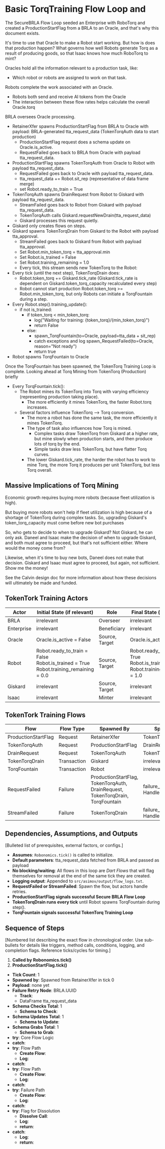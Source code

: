 # Basic TorqTraining Flow Loop and 

The SecureBRLA Flow Loop seeded an Enterprise with RoboTorq and created a ProductionStartFlag from a BRLA to an Oracle, and that's why this document exists.

It's time to use that Oracle to make a Robot start working. But how is does that production happen? What governs how well Robots generate Torq as a result of producing goods, so that Isaac knows how much RoboTorq to mint?

Oracles hold all the information relevant to a production task, like:
  - Which robot or robots are assigned to work on that task.

Robots complete the work associated with an Oracle. 
  - Robots both send and receive AI tokens from the Oracle
  - The interaction between these flow rates helps calculate the overall Oracle.torq

BRLA oversees Oracle processing. 
  - RetainerXfer spawns ProductionStartFlag from BRLA to Oracle with payload: BRLA-generated tta_request_data (TokenTorqAuth data to start production)
    - ProductionStartFlag request does a schema update on Oracle.is_active.
    - RequestFailed goes back to BRLA from Oracle with payload tta_request_data.
- ProductionStartFlag spawns TokenTorqAuth from Oracle to Robot with payload tta_request_data.
  - RequestFailed goes back to Oracle with payload tta_request_data.
  - tta_request_data += Robot.sit_rep (representative of data frame merge)
  - set Robot.ready_to_train = True
- TokenTorqAuth spawns DrainRequest from Robot to Giskard with payload tta_request_data.
  - StreamFailed goes back to Robot from Giskard with payload tta_request_data.
  - TokenTorqAuth calls Giskard.requestNewDrain(tta_request_data)
  - Giskard processes this request quietly.
- Giskard only creates flows on steps.
- Giskard spawns TokenTorqDrain from Giskard to the Robot with payload tta_approval.
  - StreamFailed goes back to Giskard from Robot with payload tta_approval.
  - Set Robot.min_token_torq = tta_approval.min
  - Set Robot.is_trained = False
  - Set Robot.training_remaining = 1.0
  - Every tick, this stream sends new TokenTorq to the Robot:
- Every tick (until the next step), TokenTorqDrain does:
  - Robot.token_torq += Giskard.tick_rate (Giskard.tick_rate is dependent on Giskard.token_torq_capacity recalculated every step)
  - Robot cannot start production Robot.token_torq >= Robot.min_token_torq, but only Robots can initiate a TorqFountain during a step.
- Every Robot.step().training_update():
  - if not is_trained:
    - if token_torq < min_token_torq:
      - log("Waiting for training: {token_torq}/{min_token_torq}")
      - return False
    - else:
      - spawn_TorqFountain(to=Oracle, payload=tta_data + sit_rep)
      - catch exceptions and log spawn_RequestFailed(to=Oracle, reason="Not ready")
      - return true
- Robot spawns TorqFountain to Oracle
  
Once the TorqFountain has been spawned, the TokenTorq Training Loop is complete. Looking ahead at Torq Mining from TokenTorq (Production) briefly
- Every TorqFountain.tick():
  - The Robot mines its TokenTorq into Torq with varying efficiency (representing production taking place).
    - The more efficiently it mines TokenTorq, the faster Robot.torq increases.
  - Several factors influence TokenTorq --> Torq conversion.
    - The more a robot has done the same task, the more efficiently it mines TokenTorq.
    - The type of task also influences how Torq is mined.
      - Complex tasks draw TokenTorq from Giskard at a higher rate, but mine slowly when production starts, and then produce lots of torq by the end.
      - Simple tasks draw less TokenTorq, but have flatter Torq curves.
    - The lower Giskard.tick_rate, the harder the robot has to work to mine Torq, the more Torq it produces per unit TokenTorq, but less Torq overall.

## Massive Implications of Torq Mining
Economic growth requires buying more robots (because fleet utilization is high).

But buying more robots won't help if fleet utilization is high because of a shortage of TokenTorq during complex tasks. So, upgrading Giskard's token_torq_capacity must come before new bot purchases

So, who gets to decide to when to upgrade Giskard? Not Giskard, he can only ask. Daneel and Isaac make the decision of when to upgrade Giskard, and both must agree to proceed, but that's not sufficient either. Where would the money come from?

Likewise, when it's time to buy new bots, Daneel does not make that decision. Giskard and Isaac must agree to proceed, but again, not sufficient. Show me the money!

See the Calvin design doc for more information about how these decisions will ultimately be made and funded.

## TokenTork Training Actors
| Actor | Initial State (if relevant) | Role | Final State (if relevant) |
|--------|-----------------------------|------|---------------------------|
| BRLA | irrelevant | Overseer | irrelevant |
| Enterprise | irrelevant | Beneficiary | irrelevant |
| Oracle | Oracle.is_active = False | Source, Target | Oracle.is_active = True |
| Robot | Robot.ready_to_train = False<br/>Robot.is_trained = True<br/>Robot.training_remaining = 0.0 | Source, Target | Robot.ready_to_train = True<br/>Robot.is_trained = False<br/>Robot.training_remaining = 1.0 |
| Giskard | irrelevant | Source, Target | irrelevant |
| Isaac | irrelevant | Minter | irrelevant |

## TokenTork Training Flows
| Flow | Flow Type | Spawned By | Spawns |
|------|-----------|------------|--------|
| ProductionStartFlag | Request | RetainerXfer | TokenTorqAuth |
| TokenTorqAuth | Request | ProductionStartFlag | DrainRequest |
| DrainRequest | Request | TokenTorqAuth | TokenTorqDrain |
| TokenTorqDrain | Transaction | Giskard | irrelevant |
| TorqFountain | Transaction | Robot | irrelevant |
| RequestFailed | Failure | ProductionStartFlag, TokenTorqAuth, DrainRequest, TokenTorqDrain, TorqFountain | failure_retry_node Handles |
| StreamFailed | Failure | TokenTorqDrain | failure_retry_node Handles |

## Dependencies, Assumptions, and Outputs
[Bulleted list of prerequisites, external factors, or configs.]
- **Assumes**: `Robonomics.tick()` is called to initialize.
- **Default parameters**: tta_request_data fetched from BRLA and passed as payload
- **No blocking/waiting**: All flows in this loop are *Dart Flows* that will flag themselves for removal at the end of the same tick they are created.
- **Logging output**: Appended to `src/asimov/output/flow_logs.txt`.
- **RequestFailed or StreamFailed**: Spawn the flow, but actors handle retries.
- **ProductionStartFlag signals successful Secure BRLA Flow Loop**
- **TokenTorqDrain runs every tick** until Robot spawns TorqFountain during step().
- **TorqFountain signals successful TokenTorq Training Loop**

## Sequence of Steps
[Numbered list describing the exact flow in chronological order. Use sub-bullets for details like triggers, method calls, conditions, logging, and completion flags. Reference ticks/cycles for timing.]

1. **Called by Robonomics.tick()**
2. **ProductionStartFlag.tick()**
  - **Tick Count**: 1
  - **Spawned by**: Spawned from RetainerXfer in tick 0
  - **Payload**: none yet
  - **Failure Retry Node**: BRLA.UUID
	- **Track**:
    - DataFrame tta_request_data
  - **Schema Checks Total**: 1
    - **Schema to Check**:
  - **Schema Updates Total**: 1
    - **Schema to Update**:
  - **Schema Grabs Total**: 1
    - **Schema to Grab**:
  - **try**: Core Flow Logic
  - **catch**:
  - **try**: Flow Path
    - **Create Flow**:
    - **Log**:
  - **catch**:
  - **try**: Flow Path
    - **Create Flow**:
    - **Log**:
  - **catch**:
  - **try**: Failure Path
    - **Create Flow**:
    - **Log**:
  - **catch**:
  - **try**: Flag for Dissolution
    - **Dissolve Call**:
    - **Log**:
    - **return**:
  - **catch**:
    - **Log**:
    - **return**:













